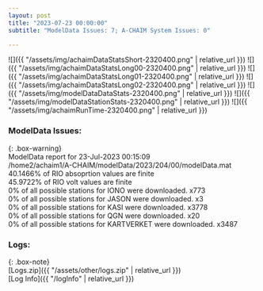 ```yaml
---
layout: post
title: "2023-07-23 00:00:00"
subtitle: "ModelData Issues: 7; A-CHAIM System Issues: 0"

---
```


![]({{ "/assets/img/achaimDataStatsShort-2320400.png" | relative_url }})
![]({{ "/assets/img/achaimDataStatsLong00-2320400.png" | relative_url }})
![]({{ "/assets/img/achaimDataStatsLong01-2320400.png" | relative_url }})
![]({{ "/assets/img/achaimDataStatsLong02-2320400.png" | relative_url }})
![]({{ "/assets/img/modelDataDataStats-2320400.png" | relative_url }})
![]({{ "/assets/img/modelDataStationStats-2320400.png" | relative_url }})
![]({{ "/assets/img/achaimRunTime-2320400.png" | relative_url }})


### ModelData Issues:  
  
{: .box-warning}  
 ModelData report for 23-Jul-2023 00:15:09   
 /home2/achaim1/A-CHAIM/modelData/2023/204/00/modelData.mat   
 40.1466% of RIO absoprtion values are finite   
 45.9722% of RIO volt values are finite   
 0% of all possible stations for IONO were downloaded. x773   
 0% of all possible stations for JASON were downloaded. x3   
 0% of all possible stations for KASI were downloaded. x3778   
 0% of all possible stations for QGN were downloaded. x20   
 0% of all possible stations for KARTVERKET were downloaded. x3487   
  


### Logs:  
  
{: .box-note}  
[Logs.zip]({{ "/assets/other/logs.zip" | relative_url }})  
[Log Info]({{ "/logInfo" | relative_url }})  
